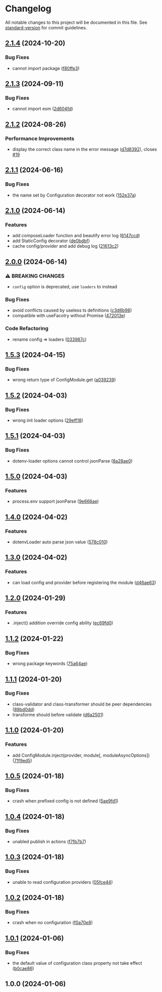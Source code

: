 # Changelog

All notable changes to this project will be documented in this file. See [standard-version](https://github.com/conventional-changelog/standard-version) for commit guidelines.

## [2.1.4](https://github.com/buka-lnc/npm.nestjs-config/compare/v2.1.3...v2.1.4) (2024-10-20)


### Bug Fixes

* cannot import package ([f80ffe3](https://github.com/buka-lnc/npm.nestjs-config/commit/f80ffe329684d4c319191d6359bf3ce717c71aa9))

## [2.1.3](https://github.com/buka-lnc/npm.nestjs-config/compare/v2.1.2...v2.1.3) (2024-09-11)


### Bug Fixes

* cannot import esm ([2d604fd](https://github.com/buka-lnc/npm.nestjs-config/commit/2d604fd75a634624ae76db35747f03c9a35252f8))

## [2.1.2](https://github.com/buka-lnc/npm.nestjs-config/compare/v2.1.1...v2.1.2) (2024-08-26)


### Performance Improvements

* display the correct class name in the error message ([d7d8392](https://github.com/buka-lnc/npm.nestjs-config/commit/d7d839253fcb0f7dfeb58364f617370c2acee0de)), closes [#19](https://github.com/buka-lnc/npm.nestjs-config/issues/19)

## [2.1.1](https://github.com/buka-lnc/npm.nestjs-config/compare/v2.1.0...v2.1.1) (2024-06-16)


### Bug Fixes

* the name set by Configuration decorator not work ([152e37a](https://github.com/buka-lnc/npm.nestjs-config/commit/152e37a974d0a3208299fc6d93d2b5db0252adac))

## [2.1.0](https://github.com/buka-lnc/npm.nestjs-config/compare/v2.0.0...v2.1.0) (2024-06-14)


### Features

* add composeLoader function and beautify error log ([6147ccd](https://github.com/buka-lnc/npm.nestjs-config/commit/6147ccd679c5bdd2f7022e2a99f3a45a08491385))
* add StaticConfig decorator ([de0bdbf](https://github.com/buka-lnc/npm.nestjs-config/commit/de0bdbf5a3d8e71483fd82d2726406fbb7ab7c9c))
* cache config/provider and add debug log ([21613c2](https://github.com/buka-lnc/npm.nestjs-config/commit/21613c2796859bc67b41e37c34a6dfd3ef5660a3))

## [2.0.0](https://github.com/buka-lnc/npm.nestjs-config/compare/v1.5.3...v2.0.0) (2024-06-14)


### ⚠ BREAKING CHANGES

* `config` option is deprecated, use `loaders` to instead

### Bug Fixes

* avoid conflicts caused by useless ts definitions ([c3d6b98](https://github.com/buka-lnc/npm.nestjs-config/commit/c3d6b98bf4f3fc6d7f1308f99d40dffa3113e293))
* compatible with useFacotry without Promise ([472013e](https://github.com/buka-lnc/npm.nestjs-config/commit/472013ec320ae7166584be58515a9b5f0068a23c))


### Code Refactoring

* rename config =&gt; loaders ([033987c](https://github.com/buka-lnc/npm.nestjs-config/commit/033987cde36f3fa7b5710592c45a80b04efbf56b))

## [1.5.3](https://github.com/buka-lnc/npm.nestjs-config/compare/v1.5.2...v1.5.3) (2024-04-15)


### Bug Fixes

* wrong return type of ConfigModule.get ([a039239](https://github.com/buka-lnc/npm.nestjs-config/commit/a039239a0ccad3fc27b43ef2c070802aed360196))

## [1.5.2](https://github.com/buka-lnc/npm.nestjs-config/compare/v1.5.1...v1.5.2) (2024-04-03)


### Bug Fixes

* wrong init loader options ([29eff18](https://github.com/buka-lnc/npm.nestjs-config/commit/29eff188cce08e33d41727b4757ff066e83a939f))

## [1.5.1](https://github.com/buka-lnc/npm.nestjs-config/compare/v1.5.0...v1.5.1) (2024-04-03)


### Bug Fixes

* dotenv-loader options cannot control jsonParse ([8a28ae0](https://github.com/buka-lnc/npm.nestjs-config/commit/8a28ae052f21bb4915e7d42269ef59f72ec83deb))

## [1.5.0](https://github.com/buka-lnc/npm.nestjs-config/compare/v1.4.0...v1.5.0) (2024-04-03)


### Features

* process.env support jsonParse ([9e666ae](https://github.com/buka-lnc/npm.nestjs-config/commit/9e666ae94fdb73b84baeb5eac9df3e192a9f96f7))

## [1.4.0](https://github.com/buka-lnc/npm.nestjs-config/compare/v1.3.0...v1.4.0) (2024-04-02)


### Features

* dotenvLoader auto parse json value ([578c010](https://github.com/buka-lnc/npm.nestjs-config/commit/578c0105952eb2a23a8aa4212608ae0003cf80da))

## [1.3.0](https://github.com/buka-lnc/npm.nestjs-config/compare/v1.2.0...v1.3.0) (2024-04-02)


### Features

* can load config and provider before registering the module ([d46ae63](https://github.com/buka-lnc/npm.nestjs-config/commit/d46ae63ec597d14ebc9b5f7f42e7e1ed379e41a6))

## [1.2.0](https://github.com/buka-lnc/npm.nestjs-config/compare/v1.1.2...v1.2.0) (2024-01-29)


### Features

* .inject() addition override config ability ([ec69fd0](https://github.com/buka-lnc/npm.nestjs-config/commit/ec69fd0c50a2d41e9068528657d679740274919f))

## [1.1.2](https://github.com/buka-lnc/npm.nestjs-config/compare/v1.1.1...v1.1.2) (2024-01-22)


### Bug Fixes

* wrong package keywords ([75a64ae](https://github.com/buka-lnc/npm.nestjs-config/commit/75a64ae5fb37949fce6f5c934cfb04e1006415e7))

## [1.1.1](https://github.com/buka-lnc/npm.nestjs-config/compare/v1.1.0...v1.1.1) (2024-01-20)


### Bug Fixes

* class-validator and class-transformer should be peer dependencies ([89bd0dd](https://github.com/buka-lnc/npm.nestjs-config/commit/89bd0dd2523d1918e6b4e9674f9a5937ea9d161c))
* transforme should before validate ([d6a2501](https://github.com/buka-lnc/npm.nestjs-config/commit/d6a2501d8eeb30c8e6817bb9ce5da19d254c5db6))

## [1.1.0](https://github.com/buka-lnc/npm.nestjs-config/compare/v1.0.5...v1.1.0) (2024-01-20)


### Features

* add ConfigModule.inject(provider, module[, moduleAsyncOptions]) ([71f9ed5](https://github.com/buka-lnc/npm.nestjs-config/commit/71f9ed5ca929c14aa6788e1b16347fb1ef87e351))

## [1.0.5](https://github.com/buka-lnc/npm.nestjs-config/compare/v1.0.4...v1.0.5) (2024-01-18)


### Bug Fixes

* crash when prefixed config is not defined ([5ae9fd1](https://github.com/buka-lnc/npm.nestjs-config/commit/5ae9fd142900f0c53c187493d36e1bab4bc0e429))

## [1.0.4](https://github.com/buka-lnc/npm.nestjs-config/compare/v1.0.3...v1.0.4) (2024-01-18)


### Bug Fixes

* unabled publish in actions ([f7fb7b7](https://github.com/buka-lnc/npm.nestjs-config/commit/f7fb7b72c0546ec353e442c7b09ebe3d1049ca5d))

## [1.0.3](https://github.com/buka-lnc/npm.nestjs-config/compare/v1.0.2...v1.0.3) (2024-01-18)


### Bug Fixes

* unable to read configuration providers ([05fce44](https://github.com/buka-lnc/npm.nestjs-config/commit/05fce442088385f8bd9fa74b3fbc1fdf05aa7338))

## [1.0.2](https://github.com/buka-lnc/npm.nestjs-config/compare/v1.0.1...v1.0.2) (2024-01-18)


### Bug Fixes

* crash when no configuration ([f0a70e8](https://github.com/buka-lnc/npm.nestjs-config/commit/f0a70e8704dcb705a62c22879a4c41866d794112))

## [1.0.1](https://github.com/buka-lnc/npm.nestjs-config/compare/v1.0.0...v1.0.1) (2024-01-06)


### Bug Fixes

* the default value of configuration class property not take effect ([b0cae86](https://github.com/buka-lnc/npm.nestjs-config/commit/b0cae86ba1be3832809a47933177624076e854ee))

## 1.0.0 (2024-01-06)
